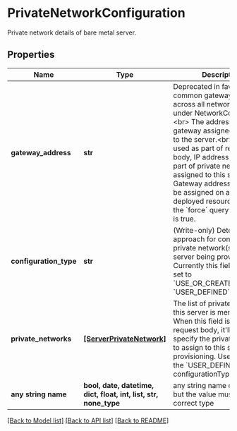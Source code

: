 # PrivateNetworkConfiguration

Private network details of bare metal server.

## Properties
Name | Type | Description | Notes
------------ | ------------- | ------------- | -------------
**gateway_address** | **str** | Deprecated in favour of a common gateway address across all networks available under NetworkConfiguration.&lt;br&gt; The address of the gateway assigned / to assign to the server.&lt;br&gt; When used as part of request body, IP address has to be part of private network assigned to this server.&lt;br&gt; Gateway address also has to be assigned on an already deployed resource unless the &#x60;force&#x60; query parameter is true. | [optional] 
**configuration_type** | **str** | (Write-only) Determines the approach for configuring private network(s) for the server being provisioned. Currently this field should be set to &#x60;USE_OR_CREATE_DEFAULT&#x60;, &#x60;USER_DEFINED&#x60; or &#x60;NONE&#x60;. | [optional]  if omitted the server will use the default value of "USE_OR_CREATE_DEFAULT"
**private_networks** | [**[ServerPrivateNetwork]**](ServerPrivateNetwork.md) | The list of private networks this server is member of. When this field is part of request body, it&#39;ll be used to specify the private networks to assign to this server upon provisioning. Used alongside the &#x60;USER_DEFINED&#x60; configurationType. | [optional] 
**any string name** | **bool, date, datetime, dict, float, int, list, str, none_type** | any string name can be used but the value must be the correct type | [optional]

[[Back to Model list]](../README.md#documentation-for-models) [[Back to API list]](../README.md#documentation-for-api-endpoints) [[Back to README]](../README.md)


